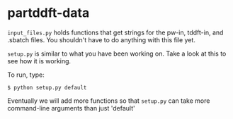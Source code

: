 # partddft-data

`input_files.py` holds functions that get strings for the pw-in,
tddft-in, and .sbatch files. You shouldn't have to do anything with
this file yet.

`setup.py` is similar to what you have been working on. Take a look at
this to see how it is working.

To run, type:

   `$ python setup.py default`

Eventually we will add more functions so that `setup.py` can take more
command-line arguments than just 'default'
